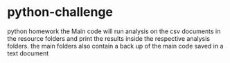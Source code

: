 # python-challenge
python homework
 the Main code will run analysis on the csv documents in the resource folders and print the results inside the respective analysis folders.
 the main folders also contain a back up of the main code saved in a text document
 